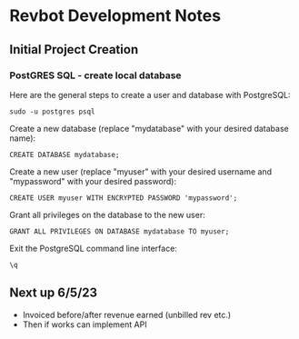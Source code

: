 # Revbot Development Notes

## Initial Project Creation

### PostGRES SQL - create local database

Here are the general steps to create a user and database with PostgreSQL:

`sudo -u postgres psql`

Create a new database (replace "mydatabase" with your desired database name):

`CREATE DATABASE mydatabase;`

Create a new user (replace "myuser" with your desired username and "mypassword" with your desired password):

`CREATE USER myuser WITH ENCRYPTED PASSWORD 'mypassword';`

Grant all privileges on the database to the new user:

`GRANT ALL PRIVILEGES ON DATABASE mydatabase TO myuser;`

Exit the PostgreSQL command line interface:

`\q`

## Next up 6/5/23
- Invoiced before/after revenue earned (unbilled rev etc.)
- Then if works can implement API